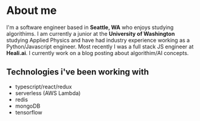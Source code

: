 # About me

I'm a software engineer based in **Seattle, WA** who enjoys studying algorithims. I am currently a junior at the **University of Washington** studying Applied Physics and have had industry experience working as a Python/Javascript engineer. Most recently I was a full stack JS engineer at **Heali.ai**. I currently work on a blog posting about algorithim/AI concepts.


## Technologies i've been working with
* typescript/react/redux
* serverless (AWS Lambda)
* redis
* mongoDB
* tensorflow

